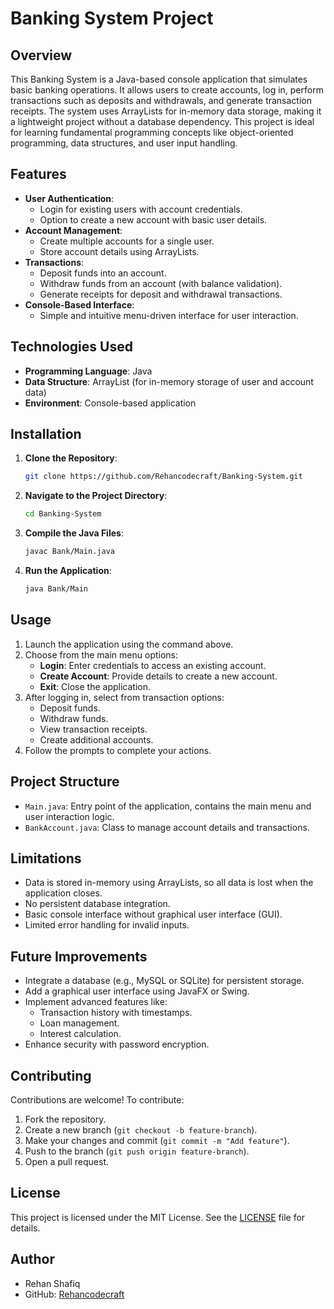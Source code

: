 # Banking System Project

## Overview
This Banking System is a Java-based console application that simulates basic banking operations. It allows users to create accounts, log in, perform transactions such as deposits and withdrawals, and generate transaction receipts. The system uses ArrayLists for in-memory data storage, making it a lightweight project without a database dependency. This project is ideal for learning fundamental programming concepts like object-oriented programming, data structures, and user input handling.

## Features
- **User Authentication**:
  - Login for existing users with account credentials.
  - Option to create a new account with basic user details.
- **Account Management**:
  - Create multiple accounts for a single user.
  - Store account details using ArrayLists.
- **Transactions**:
  - Deposit funds into an account.
  - Withdraw funds from an account (with balance validation).
  - Generate receipts for deposit and withdrawal transactions.
- **Console-Based Interface**:
  - Simple and intuitive menu-driven interface for user interaction.

## Technologies Used
- **Programming Language**: Java
- **Data Structure**: ArrayList (for in-memory storage of user and account data)
- **Environment**: Console-based application

## Installation
1. **Clone the Repository**:
   ```bash
   git clone https://github.com/Rehancodecraft/Banking-System.git
   ```
2. **Navigate to the Project Directory**:
   ```bash
   cd Banking-System
   ```
3. **Compile the Java Files**:
   ```bash
   javac Bank/Main.java
   ```
4. **Run the Application**:
   ```bash
   java Bank/Main
   ```

## Usage
1. Launch the application using the command above.
2. Choose from the main menu options:
   - **Login**: Enter credentials to access an existing account.
   - **Create Account**: Provide details to create a new account.
   - **Exit**: Close the application.
3. After logging in, select from transaction options:
   - Deposit funds.
   - Withdraw funds.
   - View transaction receipts.
   - Create additional accounts.
4. Follow the prompts to complete your actions.

## Project Structure
- `Main.java`: Entry point of the application, contains the main menu and user interaction logic.
- `BankAccount.java`: Class to manage account details and transactions.

## Limitations
- Data is stored in-memory using ArrayLists, so all data is lost when the application closes.
- No persistent database integration.
- Basic console interface without graphical user interface (GUI).
- Limited error handling for invalid inputs.

## Future Improvements
- Integrate a database (e.g., MySQL or SQLite) for persistent storage.
- Add a graphical user interface using JavaFX or Swing.
- Implement advanced features like:
  - Transaction history with timestamps.
  - Loan management.
  - Interest calculation.
- Enhance security with password encryption.

## Contributing
Contributions are welcome! To contribute:
1. Fork the repository.
2. Create a new branch (`git checkout -b feature-branch`).
3. Make your changes and commit (`git commit -m "Add feature"`).
4. Push to the branch (`git push origin feature-branch`).
5. Open a pull request.

## License
This project is licensed under the MIT License. See the [LICENSE](LICENSE) file for details.

## Author
- Rehan Shafiq
- GitHub: [Rehancodecraft](https://github.com/Rehancodecraft)